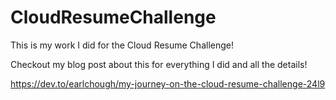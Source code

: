 # CloudResumeChallenge

This is my work I did for the Cloud Resume Challenge!

Checkout my blog post about this for everything I did and all the details!

https://dev.to/earlchough/my-journey-on-the-cloud-resume-challenge-24l9
